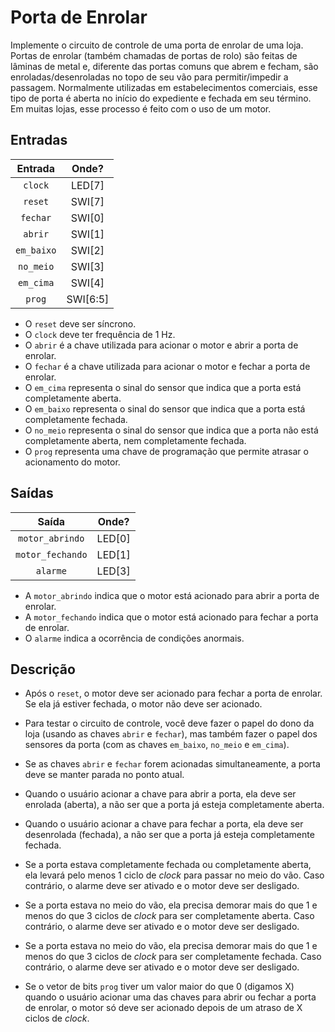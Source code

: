 # Porta de Enrolar

Implemente o circuito de controle de uma porta de enrolar de uma loja. Portas de enrolar (também chamadas de portas de rolo) são feitas de lâminas de metal e, diferente das portas comuns que abrem e fecham, são enroladas/desenroladas no topo de seu vão para permitir/impedir a passagem. Normalmente utilizadas em estabelecimentos comerciais, esse tipo de porta é aberta no início do expediente e fechada em seu término. Em muitas lojas, esse processo é feito com o uso de um motor. 

##  Entradas

| Entrada | Onde? |
| :--: | :--: |
| `clock` | LED[7] |
| `reset` | SWI[7] |
| `fechar` | SWI[0] |
| `abrir` | SWI[1] |
| `em_baixo` | SWI[2] |
| `no_meio` | SWI[3] |
| `em_cima` | SWI[4] |
| `prog` | SWI[6:5] |

- O `reset` deve ser síncrono.
- O `clock` deve ter frequência de 1 Hz.
- O `abrir` é a chave utilizada para acionar o motor e abrir a porta de enrolar.
- O `fechar` é a chave utilizada para acionar o motor e fechar a porta de enrolar.
- O `em_cima` representa o sinal do sensor que indica que a porta está completamente aberta.
- O `em_baixo` representa o sinal do sensor que indica que a porta está completamente fechada.
- O `no_meio` representa o sinal do sensor que indica que a porta não está completamente aberta, nem completamente fechada.
- O `prog` representa uma chave de programação que permite atrasar o acionamento do motor.

## Saídas

| Saída | Onde? |
| :--: | :--: |
| `motor_abrindo` | LED[0] |
| `motor_fechando` | LED[1] |
| `alarme` | LED[3] |

- A `motor_abrindo` indica que o motor está acionado para abrir a porta de enrolar.
- A `motor_fechando` indica que o motor está acionado para fechar a porta de enrolar.
- O `alarme` indica a ocorrência de condições anormais.

## Descrição

- Após o `reset`, o motor deve ser acionado para fechar a porta de enrolar. Se ela já estiver fechada, o motor não deve ser acionado.

- Para testar o circuito de controle, você deve fazer o papel do dono da loja (usando as chaves `abrir` e `fechar`), mas também fazer o papel dos sensores da porta (com as chaves `em_baixo`, `no_meio` e `em_cima`).

- Se as chaves `abrir` e `fechar` forem acionadas simultaneamente, a porta deve se manter parada no ponto atual.

- Quando o usuário acionar a chave para abrir a porta, ela deve ser enrolada (aberta), a não ser que a porta já esteja completamente aberta.

- Quando o usuário acionar a chave para fechar a porta, ela deve ser desenrolada (fechada), a não ser que a porta já esteja completamente fechada.

- Se a porta estava completamente fechada ou completamente aberta, ela levará pelo menos 1 ciclo de *clock* para passar no meio do vão. Caso contrário, o alarme deve ser ativado e o motor deve ser desligado.

- Se a porta estava no meio do vão, ela precisa demorar mais do que 1 e menos do que 3 ciclos de *clock* para ser completamente aberta. Caso contrário, o alarme deve ser ativado e o motor deve ser desligado. 

- Se a porta estava no meio do vão, ela precisa demorar mais do que 1 e menos do que 3 ciclos de *clock* para ser completamente fechada. Caso contrário, o alarme deve ser ativado e o motor deve ser desligado.

- Se o vetor de bits `prog` tiver um valor maior do que 0 (digamos X) quando o usuário acionar uma das chaves para abrir ou fechar a porta de enrolar, o motor só deve ser acionado depois de um atraso de X ciclos de *clock*.
